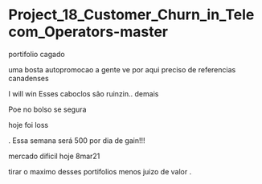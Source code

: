 # Project_18_Customer_Churn_in_Telecom_Operators-master


portifolio cagado

uma bosta
 autopromocao a gente ve por aqui
preciso de referencias canadenses

I will win
Esses caboclos são ruinzin.. demais


Poe no bolso
se segura




hoje foi loss


.
Essa semana será 500 por dia de gain!!!


mercado dificil hoje 8mar21

tirar o maximo desses portifolios
menos juizo de valor
.



